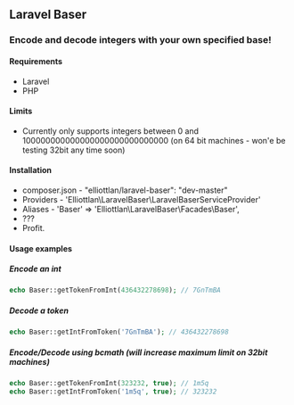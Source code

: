 ## Laravel Baser

### Encode and decode integers with your own specified base!

#### Requirements

 - Laravel
 - PHP

#### Limits

 - Currently only supports integers between 0 and 100000000000000000000000000000 (on 64 bit machines - won'e be testing 32bit any time soon)

#### Installation

 - composer.json - "elliottlan/laravel-baser": "dev-master"
 - Providers - 'Elliottlan\LaravelBaser\LaravelBaserServiceProvider'
 - Aliases - 'Baser' => 'Elliottlan\LaravelBaser\Facades\Baser',
 - ???
 - Profit.

#### Usage examples

##### Encode an int
```php
echo Baser::getTokenFromInt(436432278698); // 7GnTmBA
```

##### Decode a token
```php
echo Baser::getIntFromToken('7GnTmBA'); // 436432278698
```

##### Encode/Decode using bcmath (will increase maximum limit on 32bit machines)
```php
echo Baser::getTokenFromInt(323232, true); // 1m5q
echo Baser::getIntFromToken('1m5q', true); // 323232
```